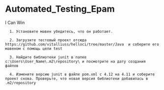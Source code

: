 # Automated_Testing_Epam


I Can Win

      1. Установите мавен убедитесь, что он работает.

      2. Загрузите тестовый проект отсюда https://github.com/vitalliuss/helloci/tree/master/Java  и соберите его мавеном с помощь цели test

      3. Найдите библиотеки junit в папке c:\Users\User_Name\.m2\repository\ и посмотрите на дату создания файлов

      4. Измените версию junit в файле pom.xml c 4.12 на 4.11 и соберите проект снова. Проверьте, что новая версия библиотеки добавилась в .m2/repository
